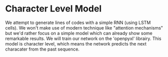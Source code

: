 # Character Level Model

We attempt to generate lines of codes with a simple RNN (using LSTM cells). We won't make use of modern technique like "attention mechanisms" but we'd rather
focus on a simple model which can already show some remarkable results. We will train our network on the 'openpyxl' librairy. This model is character level, which means 
the network predicts the next characater from the past sequence.